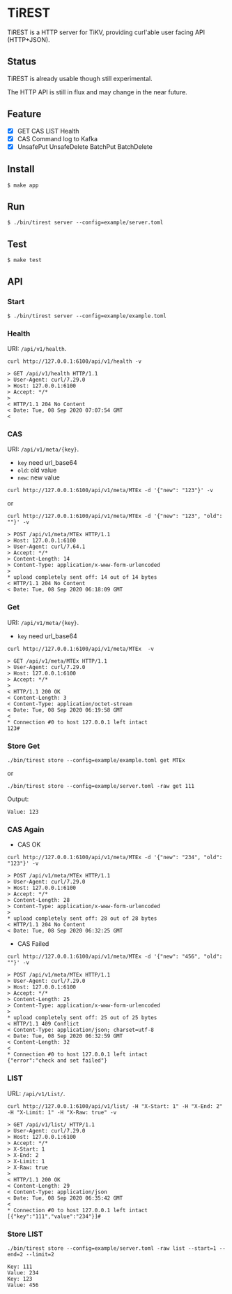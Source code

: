 # TiREST

TiREST is a HTTP server for TiKV, providing curl'able user facing API (HTTP+JSON).

## Status

TiREST is already usable though still experimental.

The HTTP API is still in flux and may change in the near future.

## Feature

- [x] GET CAS LIST Health
- [x] CAS Command log to Kafka
- [x] UnsafePut UnsafeDelete BatchPut BatchDelete

## Install

```
$ make app
```

## Run

```
$ ./bin/tirest server --config=example/server.toml
```


## Test

```
$ make test
```

## API

### Start

```
$ ./bin/tirest server --config=example/example.toml
```

### Health

URI: `/api/v1/health`.

```
curl http://127.0.0.1:6100/api/v1/health -v
```

```
> GET /api/v1/health HTTP/1.1
> User-Agent: curl/7.29.0
> Host: 127.0.0.1:6100
> Accept: */*
>
< HTTP/1.1 204 No Content
< Date: Tue, 08 Sep 2020 07:07:54 GMT
<
```

### CAS

URI: `/api/v1/meta/{key}`.  

- `key` need url_base64
- `old`: old value 
- `new`: new value

```
curl http://127.0.0.1:6100/api/v1/meta/MTEx -d '{"new": "123"}' -v
```

or 

```
curl http://127.0.0.1:6100/api/v1/meta/MTEx -d '{"new": "123", "old": ""}' -v
```

```
> POST /api/v1/meta/MTEx HTTP/1.1
> Host: 127.0.0.1:6100
> User-Agent: curl/7.64.1
> Accept: */*
> Content-Length: 14
> Content-Type: application/x-www-form-urlencoded
>
* upload completely sent off: 14 out of 14 bytes
< HTTP/1.1 204 No Content
< Date: Tue, 08 Sep 2020 06:18:09 GMT
```

### Get

URI: `/api/v1/meta/{key}`.

- `key` need url_base64

```
curl http://127.0.0.1:6100/api/v1/meta/MTEx  -v
```

```
> GET /api/v1/meta/MTEx HTTP/1.1
> User-Agent: curl/7.29.0
> Host: 127.0.0.1:6100
> Accept: */*
>
< HTTP/1.1 200 OK
< Content-Length: 3
< Content-Type: application/octet-stream
< Date: Tue, 08 Sep 2020 06:19:58 GMT
<
* Connection #0 to host 127.0.0.1 left intact
123#
```

### Store Get

```
./bin/tirest store --config=example/example.toml get MTEx
```

or

```
./bin/tirest store --config=example/server.toml -raw get 111
```

Output:
```
Value: 123
```

### CAS Again

- CAS OK

```
curl http://127.0.0.1:6100/api/v1/meta/MTEx -d '{"new": "234", "old": "123"}' -v
```

```
> POST /api/v1/meta/MTEx HTTP/1.1
> User-Agent: curl/7.29.0
> Host: 127.0.0.1:6100
> Accept: */*
> Content-Length: 28
> Content-Type: application/x-www-form-urlencoded
>
* upload completely sent off: 28 out of 28 bytes
< HTTP/1.1 204 No Content
< Date: Tue, 08 Sep 2020 06:32:25 GMT
```

- CAS Failed

```
curl http://127.0.0.1:6100/api/v1/meta/MTEx -d '{"new": "456", "old": ""}' -v
```

```
> POST /api/v1/meta/MTEx HTTP/1.1
> User-Agent: curl/7.29.0
> Host: 127.0.0.1:6100
> Accept: */*
> Content-Length: 25
> Content-Type: application/x-www-form-urlencoded
>
* upload completely sent off: 25 out of 25 bytes
< HTTP/1.1 409 Conflict
< Content-Type: application/json; charset=utf-8
< Date: Tue, 08 Sep 2020 06:32:59 GMT
< Content-Length: 32
<
* Connection #0 to host 127.0.0.1 left intact
{"error":"check and set failed"}
```


### LIST

URL: `/api/v1/List/`.

```
curl http://127.0.0.1:6100/api/v1/list/ -H "X-Start: 1" -H "X-End: 2" -H "X-Limit: 1" -H "X-Raw: true" -v
```

```
> GET /api/v1/list/ HTTP/1.1
> User-Agent: curl/7.29.0
> Host: 127.0.0.1:6100
> Accept: */*
> X-Start: 1
> X-End: 2
> X-Limit: 1
> X-Raw: true
>
< HTTP/1.1 200 OK
< Content-Length: 29
< Content-Type: application/json
< Date: Tue, 08 Sep 2020 06:35:42 GMT
<
* Connection #0 to host 127.0.0.1 left intact
[{"key":"111","value":"234"}]#
```

### Store LIST

```
./bin/tirest store --config=example/server.toml -raw list --start=1 --end=2 --limit=2
```

```
Key: 111
Value: 234
Key: 123
Value: 456
```